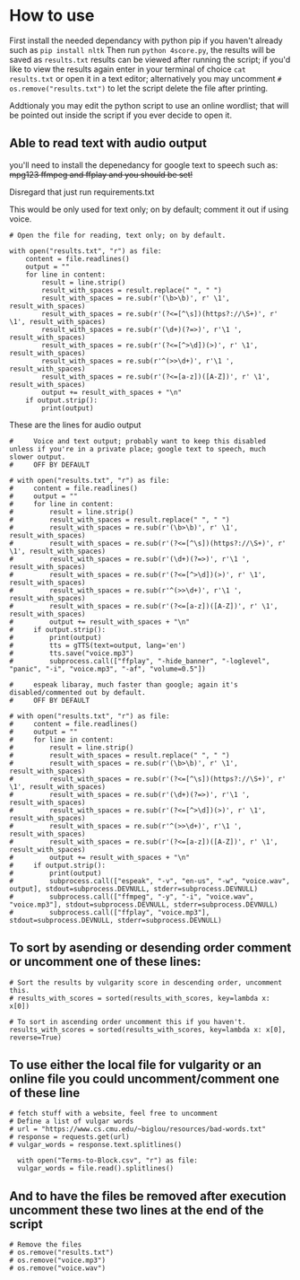 # How to use

First install the needed dependancy with python pip if you haven't already such as ```pip install nltk```
Then run ``python 4score.py``, the results will be saved as ``results.txt`` results can be viewed after running the script; if you'd like to view the results again enter in your terminal of choice ``cat results.txt`` or open it in a text editor; alternatively you may uncomment ``# os.remove("results.txt")`` to let the script delete the file after printing.

Addtionaly you may edit the python script to use an online wordlist; that will be pointed out inside the script if you ever decide to open it.

## Able to read text with audio output

you'll need to install the depenedancy for google text to speech such as:
~~mpg123 ffmpeg and ffplay and you should be set!~~

Disregard that just run requirements.txt

This would be only used for text only; on by default; comment it out if using voice.

    # Open the file for reading, text only; on by default.

    with open("results.txt", "r") as file:
        content = file.readlines()
        output = ""
        for line in content:
            result = line.strip()
            result_with_spaces = result.replace(" ", " ")
            result_with_spaces = re.sub(r'(\b>\b)', r' \1', result_with_spaces)
            result_with_spaces = re.sub(r'(?<=[^\s])(https?://\S+)', r' \1', result_with_spaces)
            result_with_spaces = re.sub(r'(\d+)(?=>)', r'\1 ', result_with_spaces)
            result_with_spaces = re.sub(r'(?<=[^>\d])(>)', r' \1', result_with_spaces)
            result_with_spaces = re.sub(r'^(>>\d+)', r'\1 ', result_with_spaces)
            result_with_spaces = re.sub(r'(?<=[a-z])([A-Z])', r' \1', result_with_spaces)
            output += result_with_spaces + "\n"
        if output.strip():
            print(output)

These are the lines for audio output

    #     Voice and text output; probably want to keep this disabled unless if you're in a private place; google text to speech, much slower output.
    #     OFF BY DEFAULT

    # with open("results.txt", "r") as file:
    #     content = file.readlines()
    #     output = ""
    #     for line in content:
    #         result = line.strip()
    #         result_with_spaces = result.replace(" ", " ")
    #         result_with_spaces = re.sub(r'(\b>\b)', r' \1', result_with_spaces)
    #         result_with_spaces = re.sub(r'(?<=[^\s])(https?://\S+)', r' \1', result_with_spaces)
    #         result_with_spaces = re.sub(r'(\d+)(?=>)', r'\1 ', result_with_spaces)
    #         result_with_spaces = re.sub(r'(?<=[^>\d])(>)', r' \1', result_with_spaces)
    #         result_with_spaces = re.sub(r'^(>>\d+)', r'\1 ', result_with_spaces)
    #         result_with_spaces = re.sub(r'(?<=[a-z])([A-Z])', r' \1', result_with_spaces)
    #         output += result_with_spaces + "\n"
    #     if output.strip():
    #         print(output)
    #         tts = gTTS(text=output, lang='en')
    #         tts.save("voice.mp3")
    #         subprocess.call(["ffplay", "-hide_banner", "-loglevel", "panic", "-i", "voice.mp3", "-af", "volume=0.5"])

    #     espeak libaray, much faster than google; again it's disabled/commented out by default.
    #     OFF BY DEFAULT

    # with open("results.txt", "r") as file:
    #     content = file.readlines()
    #     output = ""
    #     for line in content:
    #         result = line.strip()
    #         result_with_spaces = result.replace(" ", " ")
    #         result_with_spaces = re.sub(r'(\b>\b)', r' \1', result_with_spaces)
    #         result_with_spaces = re.sub(r'(?<=[^\s])(https?://\S+)', r' \1', result_with_spaces)
    #         result_with_spaces = re.sub(r'(\d+)(?=>)', r'\1 ', result_with_spaces)
    #         result_with_spaces = re.sub(r'(?<=[^>\d])(>)', r' \1', result_with_spaces)
    #         result_with_spaces = re.sub(r'^(>>\d+)', r'\1 ', result_with_spaces)
    #         result_with_spaces = re.sub(r'(?<=[a-z])([A-Z])', r' \1', result_with_spaces)
    #         output += result_with_spaces + "\n"
    #     if output.strip():
    #         print(output)
    #         subprocess.call(["espeak", "-v", "en-us", "-w", "voice.wav", output], stdout=subprocess.DEVNULL, stderr=subprocess.DEVNULL)
    #         subprocess.call(["ffmpeg", "-y", "-i", "voice.wav", "voice.mp3"], stdout=subprocess.DEVNULL, stderr=subprocess.DEVNULL)
    #         subprocess.call(["ffplay", "voice.mp3"], stdout=subprocess.DEVNULL, stderr=subprocess.DEVNULL)
    

## To sort by asending or desending order comment or uncomment one of these lines:

   
    # Sort the results by vulgarity score in descending order, uncomment this.
    # results_with_scores = sorted(results_with_scores, key=lambda x: x[0])

    # To sort in ascending order uncomment this if you haven't.
    results_with_scores = sorted(results_with_scores, key=lambda x: x[0], reverse=True)
    
    
    
## To use either the local file for vulgarity or an online file you could uncomment/comment one of these line


    # fetch stuff with a website, feel free to uncomment
    # Define a list of vulgar words
    # url = "https://www.cs.cmu.edu/~biglou/resources/bad-words.txt"
    # response = requests.get(url)
    # vulgar_words = response.text.splitlines()

      with open("Terms-to-Block.csv", "r") as file:
      vulgar_words = file.read().splitlines()
    
## And to have the files be removed after execution uncomment these two lines at the end of the script

    # Remove the files
    # os.remove("results.txt")
    # os.remove("voice.mp3")
    # os.remove("voice.wav")
